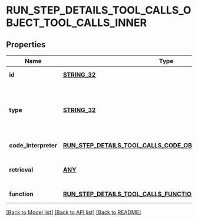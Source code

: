 # RUN_STEP_DETAILS_TOOL_CALLS_OBJECT_TOOL_CALLS_INNER

## Properties
Name | Type | Description | Notes
------------ | ------------- | ------------- | -------------
**id** | [**STRING_32**](STRING_32.md) | The ID of the tool call object. | [default to null]
**type** | [**STRING_32**](STRING_32.md) | The type of tool call. This is always going to be &#x60;code_interpreter&#x60; for this type of tool call. | [default to null]
**code_interpreter** | [**RUN_STEP_DETAILS_TOOL_CALLS_CODE_OBJECT_CODE_INTERPRETER**](RunStepDetailsToolCallsCodeObject_code_interpreter.md) |  | [default to null]
**retrieval** | [**ANY**](.md) | For now, this is always going to be an empty object. | [default to null]
**function** | [**RUN_STEP_DETAILS_TOOL_CALLS_FUNCTION_OBJECT_FUNCTION**](RunStepDetailsToolCallsFunctionObject_function.md) |  | [default to null]

[[Back to Model list]](../README.md#documentation-for-models) [[Back to API list]](../README.md#documentation-for-api-endpoints) [[Back to README]](../README.md)


